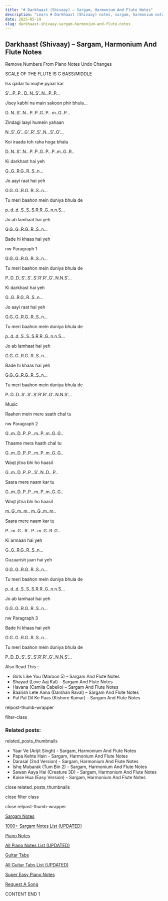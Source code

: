 ```yaml
---
title: "# Darkhaast (Shivaay) – Sargam, Harmonium And Flute Notes"
description: "Learn # Darkhaast (Shivaay) notes, sargam, harmonium notations and flute notes. Easy step-by-step tutorial for beginners."
date: 2025-05-19
slug: darkhaast-shivaay-sargam-harmonium-and-flute-notes
---
```


## Darkhaast (Shivaay) – Sargam, Harmonium And Flute Notes

Remove Numbers From Piano Notes
Undo Changes

SCALE OF THE FLUTE IS G BASS/MIDDLE

Iss qadar tu mujhe pyaar kar

S’…P..P.. D..N..S’..N…P..P…

Jisey kabhi na main sakoon phir bhula…

D..N..S’..N…P..P..G..P.. m..G..P…

Zindagi laayi humein yahaan

N..S’..G’…G’..R’..S’..N…S’..G’…

Koi iraada toh raha hoga bhala

D..N..S’..N…P..P..G..P…P..m..G..R..

Ki darkhast hai yeh

G..G..R.G..R..S..n…

Jo aayi raat hai yeh

G.G..G..R.G..R..S..n…

Tu meri baahon mein duniya bhula de

p..d..d..S..S..S.R.R..G..n.n.S…

Jo ab lamhaat hai yeh

G.G..G..R.G..R..S..n…

Bade hi khaas hai yeh

nw Paragraph 1

G.G..G..R.G..R..S..n…

Tu meri baahon mein duniya bhula de

P..D..D..S’..S’..S’.R’.R’..G’..N.N.S’…

Ki darkhast hai yeh

G..G..R.G..R..S..n…

Jo aayi raat hai yeh

G.G..G..R.G..R..S..n…

Tu meri baahon mein duniya bhula de

p..d..d..S..S..S.R.R..G..n.n.S…

Jo ab lamhaat hai yeh

G.G..G..R.G..R..S..n…

Bade hi khaas hai yeh

G.G..G..R.G..R..S..n…

Tu meri baahon mein duniya bhula de

P..D..D..S’..S’..S’.R’.R’..G’..N.N.S’…

Music

Raahon mein mere saath chal tu

nw Paragraph 2

G..m..D..P..P…m..P..m..G..G..

Thaame mera haath chal tu

G..m..D..P..P…m..P..m..G..G..

Waqt jitna bhi ho haasil

G..m..D..P..P…S’..N..D…P..

Saara mere naam kar tu

G..m..D..P..P…m..P..m..G..G..

Waqt jitna bhi ho haasil

m..G..m..m.. m..G..m..m..

Saara mere naam kar tu

P…m..G…R.. P…m..G..R..G…

Ki armaan hai yeh

G..G..R.G..R..S..n…

Guzaarish jaan hai yeh

G.G..G..R.G..R..S..n…

Tu meri baahon mein duniya bhula de

p..d..d..S..S..S.R.R..G..n.n.S…

Jo ab lamhaat hai yeh

G.G..G..R.G..R..S..n…

nw Paragraph 3

Bade hi khaas hai yeh

G.G..G..R.G..R..S..n…

Tu meri baahon mein duniya bhula de

P..D..D..S’..S’..S’.R’.R’..G’..N.N.S’…

Also Read This :-

* Girls Like You (Maroon 5) – Sargam And Flute Notes
* Shayad (Love Aaj Kal) – Sargam And Flute Notes
* Havana (Camila Cabello) – Sargam And Flute Notes
* Baarish Lete Aana (Darshan Raval) – Sargam And Flute Notes
* Pal Pal Dil Ke Paas (Kishore Kumar) – Sargam And Flute Notes

relpost-thumb-wrapper

filter-class

### Related posts:

related_posts_thumbnails

* Yaar Ve (Arijit Singh) - Sargam, Harmonium And Flute Notes
* Papa Kehte Hain - Sargam, Harmonium And Flute Notes
* Darasal (2nd Version) - Sargam, Harmonium And Flute Notes
* Ishq Mubarak (Tum Bin 2) - Sargam, Harmonium And Flute Notes
* Sawan Aaya Hai (Creature 3D) - Sargam, Harmonium And Flute Notes
* Kaise Hua (Easy Version) - Sargam, Harmonium And Flute Notes

close related_posts_thumbnails

close filter class

close relpost-thumb-wrapper

[Sargam Notes](https://www.notationsworld.com/sargam-notes.html)

[1000+ Sargam Notes List (UPDATED)](https://www.notationsworld.com/all-songs-list-sargam-notes.html)

[Piano Notes](https://www.notationsworld.com/piano-notes.html)

[All Piano Notes List (UPDATED)](https://www.notationsworld.com/all-songs-list-piano-notes.html)

[Guitar Tabs](https://www.notationsworld.com/guitar-tabs.html)

[All Guitar Tabs List (UPDATED)](https://www.notationsworld.com/all-songs-list-guitar-tabs.html)

[Super Easy Piano Notes](https://studywall.in/)

[Request A Song](https://www.notationsworld.com/request-a-song.html)

CONTENT END 1

